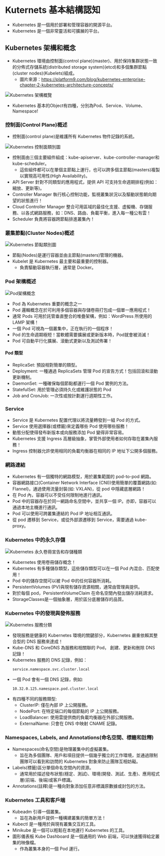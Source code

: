 # Kuternets 基本結構認知
+ Kubernetes 是一個用於部署和管理容器的開源平台。
+ Kubernetes 是一個非常靈活和可擴展的平台。

## Kubernetes 架構和概念
+ Kubernetes 環境由控制面(control plane)(master)、用於保持集群狀態一致的分佈式存儲系統(distributed storage system)(etcd)和多個集群節點(cluster nodes)(Kubelets)組成。
  + 圖片來源：https://platform9.com/blog/kubernetes-enterprise-chapter-2-kubernetes-architecture-concepts/

![Kubernetes 架構概覽](1.jpg)
  
+ Kubernetes 基本的Object有四種，分別為Pod、Service、Volume、Namespace!

### 控制面(Control Plane)概述

+ 控制面(control plane)是維護所有 Kubernetes 物件記錄的系統。

![Kubernetes 控制面類別圖](2.jpg)
  + 控制面由三個主要組件組成：kube-apiserver、kube-controller-manager和kube-scheduler。
    + 這些組件都可以在單個主節點上運行，也可以跨多個主節點(masters)複製以實現高可用性(High Availability)。
  + API Server 針對不同類型的應用程式，提供 API 可支持生命週期排程(例如：縮放、更新等)。
  + Controller Manager 執行核心控制功能，監視叢集狀況以及驅動狀態朝向期望的狀態進行！
  + Cloud Controller Manager 整合可用區域的最佳化支援、虚擬機、存儲服務、以各式網路服務，如：DNS、路由、負載平衡，進入每一種公有雲！
  + Scheduler 負責將容器跨節點排進叢集內！


### 叢集節點(Cluster Nodes)概述

![Kubernetes 節點類別圖](3.jpg)
  + 節點(Nodes)是運行容器並由主節點(masters)管理的機器。
  + Kubelet 是 Kubernetes 最主要和最重要的控制器。
    + 負責驅動容器執行層，通常是 Docker。

### Pod 架構概述

![Pod架構概念](4.jpg)
  + Pod 為 Kubernetes 重要的概念之一
  + Pod 邏輯概念在於可利用多個容器與存儲卷冊打包成一個單一應用程式！
  + 通常 Pods 可用於託管垂直整合的堆疊架構，例如：WordPress 所使用的 LAMP 架構！
  + 一個 Pod 可視為一個叢集中，正在執行的一個程序！
  + Pod 的生命週期極短！當軟體需要擴展或更新版本時，Pod就會被消滅！
  + Pod 可自動平行化擴展、滾動式更新以及測試佈署！

#### Pod 類型
+ ReplicaSet: 預設相對簡單的類型。
+ Deployment: 一種通過 ReplicaSets 管理 Pod 的宣告方式！包括回滾和滾動更新機制。
+ DaemonSet: 一種確保每個節點都運行一個 Pod 實例的方法。
+ StatefulSet: 用於管理必須持久化或維護狀態的 Pod
+ Job and CronJob: 一次性或按計劃運行週期性工作。

### Service
+ Service 是 Kubernetes 配置代理以將流量轉發到一組 Pod 的方式。
+ Service 使用選擇器(或標籤)來定義哪些 Pod 使用哪些服務！
+ 動態分配使得發布新版本或向服務添加 Pod 變得非常容易。
+ Kubernetes 支援 Ingress 高層級抽象，掌管外部使用者如何存取在叢集內服務！
+ Ingress 控制器允許使用相同的負載均衡器在相同的 IP 地址下公開多個服務。

### 網路連結
+ Kubernetes 有一個獨特的網路模型，用於叢集範圍的 pod-to-pod 網路。
+ 容器網路接口(Container Network Interface (CNI))使用簡單的覆蓋網路(如: Flannel)，通過使用流量封裝(如: VXLAN)，從 pod 中隱藏底層網路！
+ 在 Pod 內，容器可以不受任何限制地進行通訊。
+ Pod 中的容器存在於同一網路命名空間中，並共享一個 IP。亦即，容器可以通過本地主機進行通訊。
+ Pod 可以使用可跨叢集連結的 Pod IP 地址相互通訊。
+ 從 pod 遷移到 Service，或從外部源遷移到 Service，需要通過 kube-proxy。

### Kubernetes 中的永久存儲

![Kubernetes 永久卷冊宣告和存儲種類](5.jpg)
+ Kubernetes 使用卷冊儲存概念！
+ Kubernetes 有多種儲存類型，這些儲存類型可以在一個 Pod 內混合、匹配使用！
+ Pod 中的儲存空間可以被 Pod 中的任何容器所消耗。
+ PersistentVolumes (PV)與現有儲存資源相關，通常由管理員提供。
+ 對於每個 pod，PersistentVolumeClaim 在命名空間內發出儲存消耗請求。
+ StorageClasses是一個抽象層，用於區分底層儲存的品質。

### Kubernetes 中的發現與發佈服務

![Kubernetes 服務分類](6.jpg)
+ 發現服務是健康的 Kubernetes 環境的關鍵部分，Kubernetes 嚴重依賴其整合型的 DNS 服務來達成！
+ Kube-DNS 和 CoreDNS 為服務和相關聯的 Pod， 創建、更新和刪除 DNS 記錄！
+ Kubernetes 服務的 DNS 記錄，例如：
  ```bash
  service.namespace.svc.cluster.local
  ```
+ 一個 Pod 會有一個 DNS 記錄，例如:
  ```bash
  10.32.0.125.namespace.pod.cluster.local
  ```
+ 有四種不同的服務類型:
  + ClusterIP: 僅在內部 IP 上公開服務。
  + NodePort: 在特定端口的每個節點的 IP 上公開服務。
  + LoadBalancer: 使用雲提供商的負載均衡器在外部公開服務。
  + ExternalName: 只會在 DNS 中映射 CNAME 記錄。

### Namespaces, Labels, and Annotations(命名空間、標籤和註釋)
+ Namespaces(命名空間)是物理叢集中的虛擬叢集。
  + 旨在為多個團隊、用戶和項目提供一個幾乎獨立的工作環境，並通過限制團隊可以看到和訪問的 Kubernetes 對象來防止團隊互相妨礙。
+ Labels(標籤)區分單個命名空間內的資源。
  + 通常用於描述發布狀態(穩定、測試)、環境(開發、測試、生產)、應用程式層(前端、後端)或客戶標識。
+ Annotations(註釋)是一種向對象添加任意非標識原數據或封包的方法。

### Kubernetes 工具和客戶端
+ Kubeadm 引導一個叢集。
  + 旨在為新用戶提供一種構建叢集的簡單方法！
+ Kubectl 是一種用於與現有叢集交互的工具。
+ Minikube 是一個可以輕鬆在本地運行 Kubernetes 的工具。
+ 圖形儀表板 Kube Dashboard 是一個通用的 Web 前端，可以快速獲得給定叢集的映像檔。
  + 作為叢集本身的一個 Pod 運行。
